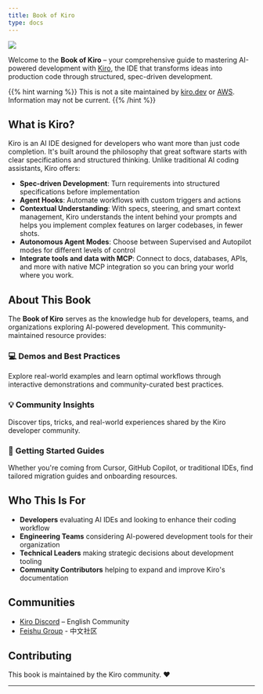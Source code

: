 ```yaml
---
title: Book of Kiro
type: docs
---
```


![](/book-of-kiro/images/kiro_text.svg)

Welcome to the **Book of Kiro** – your comprehensive guide to mastering AI-powered development with [Kiro](https://kiro.dev/), the IDE that transforms ideas into production code through structured, spec-driven development.

{{% hint warning %}}
This is not a site maintained by [kiro.dev](https://kiro.dev) or [AWS](https://aws.amazon.com). Information may not be current.
{{% /hint %}}

## What is Kiro?

Kiro is an AI IDE designed for developers who want more than just code completion. It's built around the philosophy that great software starts with clear specifications and structured thinking. Unlike traditional AI coding assistants, Kiro offers:

- **Spec-driven Development**: Turn requirements into structured specifications before implementation
- **Agent Hooks**: Automate workflows with custom triggers and actions
- **Contextual Understanding**: With specs, steering, and smart context management, Kiro understands the intent behind your prompts and helps you implement complex features on larger codebases, in fewer shots.
- **Autonomous Agent Modes**: Choose between Supervised and Autopilot modes for different levels of control
- **Integrate tools and data with MCP**: Connect to docs, databases, APIs, and more with native MCP integration so you can bring your world where you work.

## About This Book

The **Book of Kiro** serves as the knowledge hub for developers, teams, and organizations exploring AI-powered development. This community-maintained resource provides:

### 💻 **Demos and Best Practices**
Explore real-world examples and learn optimal workflows through interactive demonstrations and community-curated best practices.

### 💡 **Community Insights**
Discover tips, tricks, and real-world experiences shared by the Kiro developer community.

### 🚀 **Getting Started Guides**
Whether you're coming from Cursor, GitHub Copilot, or traditional IDEs, find tailored migration guides and onboarding resources.

## Who This Is For

- **Developers** evaluating AI IDEs and looking to enhance their coding workflow
- **Engineering Teams** considering AI-powered development tools for their organization  
- **Technical Leaders** making strategic decisions about development tooling
- **Community Contributors** helping to expand and improve Kiro's documentation

## Communities

- [Kiro Discord](https://discord.gg/kirodotdev) – English Community
- [Feishu Group](https://applink.feishu.cn/client/chat/chatter/add_by_link?link_token=f9bq2a34-0cbe-4ba6-9866-16bb685b2dc1) - 中文社区


## Contributing

This book is maintained by the Kiro community. ❤️ 



---



